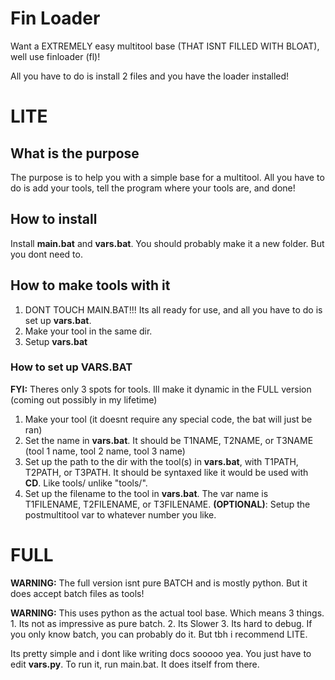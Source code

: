 # Fin Loader
Want a EXTREMELY easy multitool base (THAT ISNT FILLED WITH BLOAT), well use finloader (fl)!

All you have to do is install 2 files and you have the loader installed!

# LITE
## What is the purpose
The purpose is to help you with a simple base for a multitool. All you have to do is add your tools, tell the program where your tools are, and done!

## How to install
Install **main.bat** and **vars.bat**.
You should probably make it a new folder. But you dont need to.

## How to make tools with it
1. DONT TOUCH MAIN.BAT!!! Its all ready for use, and all you have to do is set up **vars.bat**.
2. Make your tool in the same dir.
3. Setup **vars.bat**
### How to set up VARS.BAT
**FYI:** Theres only 3 spots for tools. Ill make it dynamic in the FULL version (coming out possibly in my lifetime)
1. Make your tool (it doesnt require any special code, the bat will just be ran)
2. Set the name in **vars.bat**. It should be T1NAME, T2NAME, or T3NAME (tool 1 name, tool 2 name, tool 3 name)
3. Set up the path to the dir with the tool(s) in **vars.bat**, with T1PATH, T2PATH, or T3PATH. It should be syntaxed like it would be used with **CD**. Like tools/ unlike "tools/".
4. Set up the filename to the tool in **vars.bat**. The var name is T1FILENAME, T2FILENAME, or T3FILENAME.
**(OPTIONAL)**: Setup the postmultitool var to whatever number you like.


# FULL
**WARNING:** The full version isnt pure BATCH and is mostly python. But it does accept batch files as tools!

**WARNING:** This uses python as the actual tool base. Which means 3 things. 1. Its not as impressive as pure batch. 2. Its Slower 3. Its hard to debug. If you only know batch, you can probably do it. But tbh i recommend LITE.

Its pretty simple and i dont like writing docs sooooo yea. You just have to edit **vars.py**.
To run it, run main.bat. It does itself from there.
